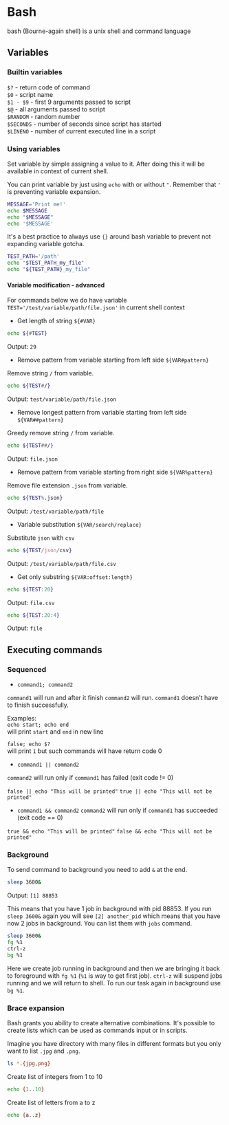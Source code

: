 # Bash

bash (Bourne-again shell) is a unix shell and command language

## Variables
### Builtin variables

`$?` - return code of command  
`$0` - script name  
`$1 - $9` - first 9 arguments passed to script  
`$@` - all arguments passed to script  
`$RANDOM` - random number  
`$SECONDS` - number of seconds since script has started  
`$LINENO` - number of current executed line in a script

### Using variables

Set variable by simple assigning a value to it. After doing this it will be available in context of current shell.  

You can print variable by just using `echo` with or without `"`. Remember that `'` is preventing variable expansion.  
```bash
MESSAGE='Print me!'
echo $MESSAGE  
echo "$MESSAGE"
echo '$MESSAGE'
```

It's a best practice to always use `{}` around bash variable to prevent not expanding variable gotcha.   
```bash
TEST_PATH='/path'
echo "$TEST_PATH_my_file"  
echo "${TEST_PATH}_my_file"  
```

#### Variable modification - advanced

For commands below we do have variable `TEST='/test/variable/path/file.json'` in current shell context

- Get length of string `${#VAR}`

```bash
echo ${#TEST}
```
Output: `29`

- Remove pattern from variable starting from left side `${VAR#pattern}`

Remove string `/` from variable. 
```bash
echo ${TEST#/}
```
Output: `test/variable/path/file.json`

- Remove longest pattern from variable starting from left side `${VAR##pattern}`

Greedy remove string `/` from variable. 
```bash
echo ${TEST##/}
```
Output: `file.json`

- Remove pattern from variable starting from right side `${VAR%pattern}`

Remove file extension `.json` from variable. 
```bash
echo ${TEST%.json}
```
Output: `/test/variable/path/file`

- Variable substitution `${VAR/search/replace}`

Substitute `json` with `csv`
```bash
echo ${TEST/json/csv}
```
Output: `/test/variable/path/file.csv`

- Get only substring `${VAR:offset:length}`

```bash
echo ${TEST:20}
```
Output: `file.csv`

```bash
echo ${TEST:20:4}
```
Output: `file`

## Executing commands

### Sequenced


- `command1; command2`  

`command1` will run and after it finish `command2` will run. `command1` doesn't have to finish successfully.

Examples:  
`echo start; echo end`   
 will print `start` and `end` in new line
   
`false; echo $?`  
will print `1` but such commands will have return code 0 

- `command1 || command2`

`command2` will run only if `command1` has failed (exit code != 0)

`false || echo "This will be printed"`
`true || echo "This will not be printed"`

- `command1 && command2`
`command2` will run only if `command1` has succeeded (exit code == 0)

`true && echo "This will be printed"`
`false && echo "This will not be printed"`


### Background

To send command to background you need to add `&` at the end.

```bash
sleep 3600&
```
Output: `[1] 88853`

This means that you have 1 job in background with pid 88853. If you run `sleep 3600&` again you will see `[2] another_pid` which means that you have now 2 jobs in background. You can list them with `jobs` command.  


```bash
sleep 3600&
fg %1
ctrl-z
bg %1
```

Here we create job running in background and then we are bringing it back to foreground with `fg %1` (`%1` is way to get first job). `ctrl-z` will suspend jobs running and we will return to shell. To run our task again in background use `bg %1`.

### Brace expansion

Bash grants you ability to create alternative combinations. It's possible to create lists which can be used as commands input or in scripts.

Imagine you have directory with many files in different formats but you only want to list `.jpg` and `.png`.  
```bash
ls *.{jpg,png}
```

Create list of integers from 1 to 10
```bash
echo {1..10}
```

Create list of letters from a to z
```bash
echo {a..z}
```
